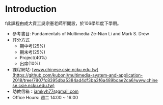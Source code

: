 # Introduction

f此課程由成大資工吳宗憲老師所開設，於106學年度下學期。

* 參考書目: Fundamentals of Multimedia Ze-Nian Li and Mark S. Drew
* 評分方式
  * 期中考\(25%\)
  * 期末考\(25%\)
  * Project\(40%\)
  * 出席\(10%\)
* 課程網站: [www.chinese.csie.ncku.edu.tw](https://github.com/kuboni/multimedia-system-and-application-2018/tree/7807fc8395dba5384ad4df3ba3f6a489bcae2ca6/www.chinese.csie.ncku.edu.tw)
* 助教信箱：[iamkyh77@gmail.com](mailto:iamkyh77@gmail.com)
* Office Hours: 週二 14:00 ~ 16:00

